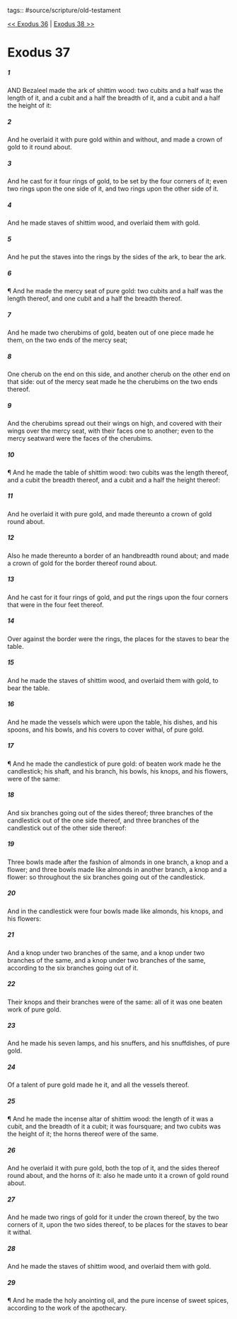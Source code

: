 tags:: #source/scripture/old-testament

[<< Exodus 36](old-testament/02_Exodus/Exodus_36.md) | [Exodus 38 >>](old-testament/02_Exodus/Exodus_38.md)

# Exodus 37

##### 1

AND Bezaleel made the ark of shittim wood: two cubits and a half was the length of it, and a cubit and a half the breadth of it, and a cubit and a half the height of it:

##### 2

And he overlaid it with pure gold within and without, and made a crown of gold to it round about.

##### 3

And he cast for it four rings of gold, to be set by the four corners of it; even two rings upon the one side of it, and two rings upon the other side of it.

##### 4

And he made staves of shittim wood, and overlaid them with gold.

##### 5

And he put the staves into the rings by the sides of the ark, to bear the ark.

##### 6

¶ And he made the mercy seat of pure gold: two cubits and a half was the length thereof, and one cubit and a half the breadth thereof.

##### 7

And he made two cherubims of gold, beaten out of one piece made he them, on the two ends of the mercy seat;

##### 8

One cherub on the end on this side, and another cherub on the other end on that side: out of the mercy seat made he the cherubims on the two ends thereof.

##### 9

And the cherubims spread out their wings on high, and covered with their wings over the mercy seat, with their faces one to another; even to the mercy seatward were the faces of the cherubims.

##### 10

¶ And he made the table of shittim wood: two cubits was the length thereof, and a cubit the breadth thereof, and a cubit and a half the height thereof:

##### 11

And he overlaid it with pure gold, and made thereunto a crown of gold round about.

##### 12

Also he made thereunto a border of an handbreadth round about; and made a crown of gold for the border thereof round about.

##### 13

And he cast for it four rings of gold, and put the rings upon the four corners that were in the four feet thereof.

##### 14

Over against the border were the rings, the places for the staves to bear the table.

##### 15

And he made the staves of shittim wood, and overlaid them with gold, to bear the table.

##### 16

And he made the vessels which were upon the table, his dishes, and his spoons, and his bowls, and his covers to cover withal, of pure gold.

##### 17

¶ And he made the candlestick of pure gold: of beaten work made he the candlestick; his shaft, and his branch, his bowls, his knops, and his flowers, were of the same:

##### 18

And six branches going out of the sides thereof; three branches of the candlestick out of the one side thereof, and three branches of the candlestick out of the other side thereof:

##### 19

Three bowls made after the fashion of almonds in one branch, a knop and a flower; and three bowls made like almonds in another branch, a knop and a flower: so throughout the six branches going out of the candlestick.

##### 20

And in the candlestick were four bowls made like almonds, his knops, and his flowers:

##### 21

And a knop under two branches of the same, and a knop under two branches of the same, and a knop under two branches of the same, according to the six branches going out of it.

##### 22

Their knops and their branches were of the same: all of it was one beaten work of pure gold.

##### 23

And he made his seven lamps, and his snuffers, and his snuffdishes, of pure gold.

##### 24

Of a talent of pure gold made he it, and all the vessels thereof.

##### 25

¶ And he made the incense altar of shittim wood: the length of it was a cubit, and the breadth of it a cubit; it was foursquare; and two cubits was the height of it; the horns thereof were of the same.

##### 26

And he overlaid it with pure gold, both the top of it, and the sides thereof round about, and the horns of it: also he made unto it a crown of gold round about.

##### 27

And he made two rings of gold for it under the crown thereof, by the two corners of it, upon the two sides thereof, to be places for the staves to bear it withal.

##### 28

And he made the staves of shittim wood, and overlaid them with gold.

##### 29

¶ And he made the holy anointing oil, and the pure incense of sweet spices, according to the work of the apothecary.
